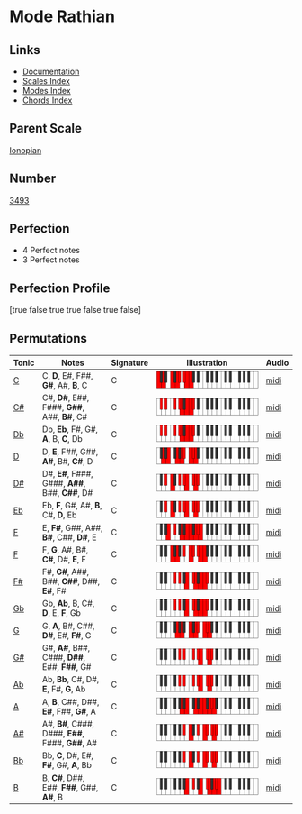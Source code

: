 # Mode Rathian

## Links

- [Documentation](index.md)
- [Scales Index](Scales.md)
- [Modes Index](Modes.md)
- [Chords Index](Chords.md)

## Parent Scale

[Ionopian](ScaleIonopian.md)

## Number

[3493](https://ianring.com/musictheory/scales/3493)

## Perfection

- 4 Perfect notes
- 3 Perfect notes

## Perfection Profile

[true false true true false true false]

## Permutations

| Tonic | Notes | Signature | Illustration | Audio |
|-------|-------|-----------|--------------|-------|
| [C](ModeCNaturalRathian.md) | C, **D**, E#, F##, **G#**, A#, **B**, C | C | ![CNaturalRathian](ModeCNaturalRathian.png) | [midi](https://github.com/edipermadi/music/blob/main/docs/ModeCNaturalRathian.mid?raw=true) |
| [C#](ModeCSharpRathian.md) | C#, **D#**, E##, F###, **G##**, A##, **B#**, C# | C | ![CSharpRathian](ModeCSharpRathian.png) | [midi](https://github.com/edipermadi/music/blob/main/docs/ModeCSharpRathian.mid?raw=true) |
| [Db](ModeDFlatRathian.md) | Db, **Eb**, F#, G#, **A**, B, **C**, Db | C | ![DFlatRathian](ModeDFlatRathian.png) | [midi](https://github.com/edipermadi/music/blob/main/docs/ModeDFlatRathian.mid?raw=true) |
| [D](ModeDNaturalRathian.md) | D, **E**, F##, G##, **A#**, B#, **C#**, D | C | ![DNaturalRathian](ModeDNaturalRathian.png) | [midi](https://github.com/edipermadi/music/blob/main/docs/ModeDNaturalRathian.mid?raw=true) |
| [D#](ModeDSharpRathian.md) | D#, **E#**, F###, G###, **A##**, B##, **C##**, D# | C | ![DSharpRathian](ModeDSharpRathian.png) | [midi](https://github.com/edipermadi/music/blob/main/docs/ModeDSharpRathian.mid?raw=true) |
| [Eb](ModeEFlatRathian.md) | Eb, **F**, G#, A#, **B**, C#, **D**, Eb | C | ![EFlatRathian](ModeEFlatRathian.png) | [midi](https://github.com/edipermadi/music/blob/main/docs/ModeEFlatRathian.mid?raw=true) |
| [E](ModeENaturalRathian.md) | E, **F#**, G##, A##, **B#**, C##, **D#**, E | C | ![ENaturalRathian](ModeENaturalRathian.png) | [midi](https://github.com/edipermadi/music/blob/main/docs/ModeENaturalRathian.mid?raw=true) |
| [F](ModeFNaturalRathian.md) | F, **G**, A#, B#, **C#**, D#, **E**, F | C | ![FNaturalRathian](ModeFNaturalRathian.png) | [midi](https://github.com/edipermadi/music/blob/main/docs/ModeFNaturalRathian.mid?raw=true) |
| [F#](ModeFSharpRathian.md) | F#, **G#**, A##, B##, **C##**, D##, **E#**, F# | C | ![FSharpRathian](ModeFSharpRathian.png) | [midi](https://github.com/edipermadi/music/blob/main/docs/ModeFSharpRathian.mid?raw=true) |
| [Gb](ModeGFlatRathian.md) | Gb, **Ab**, B, C#, **D**, E, **F**, Gb | C | ![GFlatRathian](ModeGFlatRathian.png) | [midi](https://github.com/edipermadi/music/blob/main/docs/ModeGFlatRathian.mid?raw=true) |
| [G](ModeGNaturalRathian.md) | G, **A**, B#, C##, **D#**, E#, **F#**, G | C | ![GNaturalRathian](ModeGNaturalRathian.png) | [midi](https://github.com/edipermadi/music/blob/main/docs/ModeGNaturalRathian.mid?raw=true) |
| [G#](ModeGSharpRathian.md) | G#, **A#**, B##, C###, **D##**, E##, **F##**, G# | C | ![GSharpRathian](ModeGSharpRathian.png) | [midi](https://github.com/edipermadi/music/blob/main/docs/ModeGSharpRathian.mid?raw=true) |
| [Ab](ModeAFlatRathian.md) | Ab, **Bb**, C#, D#, **E**, F#, **G**, Ab | C | ![AFlatRathian](ModeAFlatRathian.png) | [midi](https://github.com/edipermadi/music/blob/main/docs/ModeAFlatRathian.mid?raw=true) |
| [A](ModeANaturalRathian.md) | A, **B**, C##, D##, **E#**, F##, **G#**, A | C | ![ANaturalRathian](ModeANaturalRathian.png) | [midi](https://github.com/edipermadi/music/blob/main/docs/ModeANaturalRathian.mid?raw=true) |
| [A#](ModeASharpRathian.md) | A#, **B#**, C###, D###, **E##**, F###, **G##**, A# | C | ![ASharpRathian](ModeASharpRathian.png) | [midi](https://github.com/edipermadi/music/blob/main/docs/ModeASharpRathian.mid?raw=true) |
| [Bb](ModeBFlatRathian.md) | Bb, **C**, D#, E#, **F#**, G#, **A**, Bb | C | ![BFlatRathian](ModeBFlatRathian.png) | [midi](https://github.com/edipermadi/music/blob/main/docs/ModeBFlatRathian.mid?raw=true) |
| [B](ModeBNaturalRathian.md) | B, **C#**, D##, E##, **F##**, G##, **A#**, B | C | ![BNaturalRathian](ModeBNaturalRathian.png) | [midi](https://github.com/edipermadi/music/blob/main/docs/ModeBNaturalRathian.mid?raw=true) |
